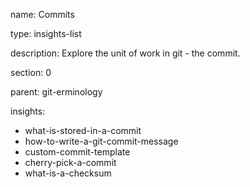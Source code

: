 name: Commits

type: insights-list

description: Explore the unit of work in git - the commit.

section: 0

parent: git-erminology

insights:
  - what-is-stored-in-a-commit
  - how-to-write-a-git-commit-message
  - custom-commit-template
  - cherry-pick-a-commit
  - what-is-a-checksum
